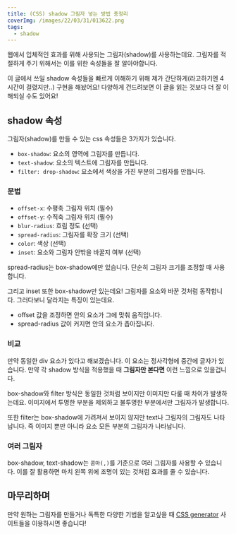 ```yaml
---
title: (CSS) shadow 그림자 넣는 방법 총정리
coverImg: /images/22/03/31/013622.png
tags:
  - shadow
---
```


웹에서 입체적인 효과를 위해 사용되는 그림자(shadow)를 사용하는데요. 그림자를 적절하게 주기 위해서는 이를 위한 속성들을 잘 알아야합니다.

<!--more-->

이 글에서 쓰일 shadow 속성들을 빠르게 이해하기 위해 제가 간단하게(라고하기엔 4시간이 걸렸지만..) 구현을 해놨어요! 다양하게 건드려보면 이 글을 읽는 것보다 더 잘 이해되실 수도 있어요!

<css-shadow></css-shadow>

## shadow 속성

그림자(shadow)를 만들 수 있는 css 속성들은 3가지가 있습니다.

- `box-shadow`: 요소의 영역에 그림자를 만듭니다.
- `text-shadow`: 요소의 텍스트에 그림자를 만듭니다.
- `filter: drop-shadow`: 요소에서 색상을 가진 부분의 그림자를 만듭니다.

### 문법

<post-img src="/images/22/03/30/174441.png"></post-img>

- `offset-x`: 수평축 그림자 위치 (필수)
- `offset-y`: 수직축 그림자 위치 (필수)
- `blur-radius`: 흐림 정도 (선택)
- `spread-radius`: 그림자를 확장 크기 (선택)
- `color`: 색상 (선택)
- `inset`: 요소와 그림자 안밖을 바꿀지 여부 (선택)

spread-radius는 box-shadow에만 있습니다. 단순히 그림자 크기를 조정할 때 사용합니다.

<post-img src="/images/22/03/30/185059.png"></post-img>

그리고 inset 또한 box-shadow만 있는데요! 그림자를 요소와 바꾼 것처럼 동작합니다. 그러다보니 달라지는 특징이 있는데요.

- offset 값을 조정하면 안의 요소가 그에 맞춰 움직입니다.
- spread-radius 값이 커지면 안의 요소가 좁아집니다.

<post-img src="/images/22/03/30/204140.png"></post-img>

### 비교

만약 동일한 div 요소가 있다고 해보겠습니다. 이 요소는 정사각형에 중간에 글자가 있습니다. 만약 각 shadow 방식을 적용했을 때 **그림자만 본다면** 이런 느낌으로 있을겁니다.

<post-img src="/images/22/03/30/180116.png"></post-img>

box-shadow와 filter 방식은 동일한 것처럼 보이지만 이미지만 다룰 때 차이가 발생하는데요. 이미지에서 투명한 부분을 제외하고 불투명한 부분에서만 그림자가 발생합니다.

<post-img src="/images/22/03/30/182239.png"></post-img>

또한 filter는 box-shadow에 가려져서 보이지 않지만 text나 그림자의 그림자도 나타납니다. 즉 이미지 뿐만 아니라 요소 모든 부분의 그림자가 나타납니다.

<post-img src="/images/22/03/30/205212.png"></post-img>

### 여러 그림자

box-shadow, text-shadow는 `콤마(,)`를 기준으로 여러 그림자를 사용할 수 있습니다. 이를 잘 활용하면 마치 왼쪽 위에 조명이 있는 것처럼 효과를 줄 수 있습니다.

<post-img src="/images/22/03/30/212630.png"></post-img>

<!--
<p class="codepen" data-height="300" data-default-tab="css,result" data-slug-hash="abEyBmZ" data-editable="true" data-user="bwealthy72" style="height: 300px; box-sizing: border-box; display: flex; align-items: center; justify-content: center; border: 2px solid; margin: 1em 0; padding: 1em;">
  <span>See the Pen <a href="https://codepen.io/bwealthy72/pen/abEyBmZ">
  Untitled</a> by Blog Wealthy (<a href="https://codepen.io/bwealthy72">@bwealthy72</a>)
  on <a href="https://codepen.io">CodePen</a>.</span>
</p>
<script async src="https://cpwebassets.codepen.io/assets/embed/ei.js"></script>
 -->

## 마무리하며

만약 원하는 그림자를 만들거나 독특한 다양한 기법을 알고싶을 때 [CSS generator](https://html-css-js.com/css/generator/box-shadow/) 사이트들을 이용하시면 좋습니다!
